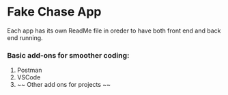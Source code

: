 # Fake Chase App

Each app has its own ReadMe file in oreder to have both front end and back end running.

### Basic add-ons for smoother coding:

1. Postman
2. VSCode
3. ~~ Other add ons for projects ~~